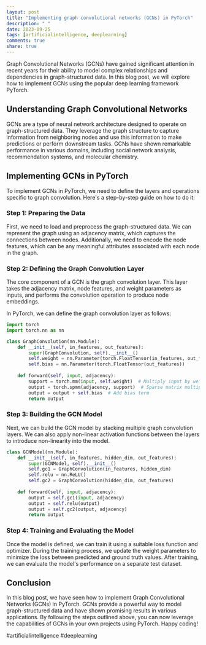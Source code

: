 ```yaml
---
layout: post
title: "Implementing graph convolutional networks (GCNs) in PyTorch"
description: " "
date: 2023-09-25
tags: [artificialintelligence, deeplearning]
comments: true
share: true
---
```


Graph Convolutional Networks (GCNs) have gained significant attention in recent years for their ability to model complex relationships and dependencies in graph-structured data. In this blog post, we will explore how to implement GCNs using the popular deep learning framework PyTorch. 

## Understanding Graph Convolutional Networks

GCNs are a type of neural network architecture designed to operate on graph-structured data. They leverage the graph structure to capture information from neighboring nodes and use this information to make predictions or perform downstream tasks. GCNs have shown remarkable performance in various domains, including social network analysis, recommendation systems, and molecular chemistry.

## Implementing GCNs in PyTorch

To implement GCNs in PyTorch, we need to define the layers and operations specific to graph convolution. Here's a step-by-step guide on how to do it:

### Step 1: Preparing the Data

First, we need to load and preprocess the graph-structured data. We can represent the graph using an adjacency matrix, which captures the connections between nodes. Additionally, we need to encode the node features, which can be any meaningful attributes associated with each node in the graph.

### Step 2: Defining the Graph Convolution Layer

The core component of a GCN is the graph convolution layer. This layer takes the adjacency matrix, node features, and weight parameters as inputs, and performs the convolution operation to produce node embeddings. 

In PyTorch, we can define the graph convolution layer as follows:

```python
import torch
import torch.nn as nn

class GraphConvolution(nn.Module):
    def __init__(self, in_features, out_features):
        super(GraphConvolution, self).__init__()
        self.weight = nn.Parameter(torch.FloatTensor(in_features, out_features))
        self.bias = nn.Parameter(torch.FloatTensor(out_features))
        
    def forward(self, input, adjacency):
        support = torch.mm(input, self.weight)  # Multiply input by weight
        output = torch.spmm(adjacency, support)  # Sparse matrix multiplication
        output = output + self.bias  # Add bias term
        return output
```

### Step 3: Building the GCN Model

Next, we can build the GCN model by stacking multiple graph convolution layers. We can also apply non-linear activation functions between the layers to introduce non-linearity into the model.

```python
class GCNModel(nn.Module):
    def __init__(self, in_features, hidden_dim, out_features):
        super(GCNModel, self).__init__()
        self.gc1 = GraphConvolution(in_features, hidden_dim)
        self.relu = nn.ReLU()
        self.gc2 = GraphConvolution(hidden_dim, out_features)
        
    def forward(self, input, adjacency):
        output = self.gc1(input, adjacency)
        output = self.relu(output)
        output = self.gc2(output, adjacency)
        return output
```

### Step 4: Training and Evaluating the Model

Once the model is defined, we can train it using a suitable loss function and optimizer. During the training process, we update the weight parameters to minimize the loss between predicted and ground truth values. After training, we can evaluate the model's performance on a separate test dataset.

## Conclusion

In this blog post, we have seen how to implement Graph Convolutional Networks (GCNs) in PyTorch. GCNs provide a powerful way to model graph-structured data and have shown promising results in various applications. By following the steps outlined above, you can now leverage the capabilities of GCNs in your own projects using PyTorch. Happy coding!

#artificialintelligence #deeplearning